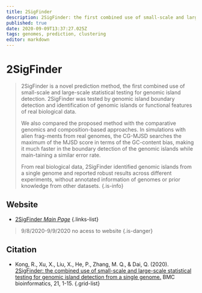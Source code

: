 ```yaml
---
title: 2SigFinder
description: 2SigFinder: the first combined use of small-scale and large-scale statistical testing for genomic island detection.
published: true
date: 2020-09-09T13:37:27.025Z
tags: genomes, prediction, clustering
editor: markdown
---
```


# 2SigFinder

> 2SigFinder is a novel prediction method, the first combined use of small-scale and large-scale statistical testing for genomic island detection. 2SigFinder was tested by genomic island boundary detection and identification of genomic islands or functional features of real biological data. 
>
> We also compared the proposed method with the comparative genomics and composition-based approaches. In simulations with alien frag-ments from real genomes, the CG-MJSD searches the maximum of the MJSD score in terms of the GC-content bias, making it much faster in the boundary detection of the genomic islands while main-taining a similar error rate.
>
> From real biological data, 2SigFinder identified genomic islands from a single genome and reported robust results across different experiments, without annotated information of genomes or prior knowledge from other datasets. 
{.is-info}

 

## Website 

- [2SigFinder *Main Page*](http://bioinfo.zstu.edu.cn/2SigFinder/)
 {.links-list}
 
>  9/8/2020-9/9/2020 no acess to website
{.is-danger}


## Citation 

- Kong, R., Xu, X., Liu, X., He, P., Zhang, M. Q., & Dai, Q. (2020). [2SigFinder: the combined use of small-scale and large-scale statistical testing for genomic island detection from a single genome.](https://link.springer.com/content/pdf/10.1186/s12859-020-3501-2.pdf) BMC bioinformatics, 21, 1-15.
{.grid-list}